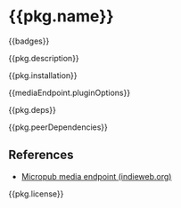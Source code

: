 # {{pkg.name}}

{{badges}}

{{pkg.description}}

<!-- toc -->

{{pkg.installation}}

{{mediaEndpoint.pluginOptions}}

{{pkg.deps}}

{{pkg.peerDependencies}}

## References

- [Micropub media endpoint (indieweb.org)](https://indieweb.org/micropub_media_endpoint)

{{pkg.license}}
